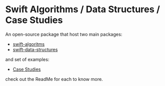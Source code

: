 # Swift Algorithms / Data Structures / Case Studies

An open-source package that host two main packages:

* [swift-algoritms](/swift-algorithms/README.md)
* [swift-data-structures](/swift-data-structures/README.md)

and  set of examples:

* [Case Studies](/swift-case-studies/README.md)

check out the ReadMe for each to know more.
